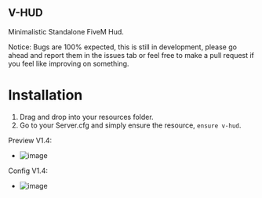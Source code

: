 ## V-HUD

Minimalistic Standalone FiveM Hud.

Notice: Bugs are 100% expected, this is still in development, please go ahead and report them in the issues tab or feel free to make a pull request if you feel like improving on something.

# Installation

1. Drag and drop into your resources folder.
2. Go to your Server.cfg and simply ensure the resource, `ensure v-hud`.


Preview V1.4: 
* ![image](https://github.com/vipexv/v-hud/assets/101529155/5b3f39a1-6573-41f9-b63d-a55bba5b079d)

Config V1.4:

* ![image](https://github.com/vipexv/v-hud/assets/101529155/12d43733-0153-4ddd-803c-4fca37306607)
